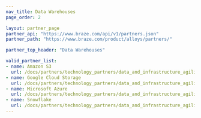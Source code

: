 ```yaml
---
nav_title: Data Warehouses
page_order: 2

layout: partner_page
partner_api: "https://www.braze.com/api/v1/partners.json"
partner_path: "https://www.braze.com/product/alloys/partners/"

partner_top_header: "Data Warehouses"

valid_partner_list: 
- name: Amazon S3
  url: /docs/partners/technology_partners/data_and_infrastructure_agility/data_warehouses/amazon_s3/
- name: Google Cloud Storage
  url: /docs/partners/technology_partners/data_and_infrastructure_agility/data_warehouses/google_cloud_storage_for_currents/
- name: Microsoft Azure
  url: /docs/partners/technology_partners/data_and_infrastructure_agility/data_warehouses/microsoft_azure_blob_storage_for_currents/
- name: Snowflake
  url: /docs/partners/technology_partners/data_and_infrastructure_agility/data_warehouses/snowflake/
---
```


